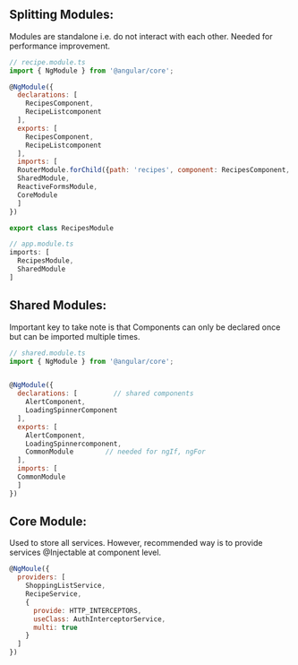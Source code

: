 ## Splitting Modules:
Modules are standalone i.e. do not interact with each other. Needed for performance improvement.
```javascript
// recipe.module.ts
import { NgModule } from '@angular/core';

@NgModule({
  declarations: [
    RecipesComponent,
    RecipeListcomponent
  ],
  exports: [
    RecipesComponent,
    RecipeListcomponent
  ], 
  imports: [
  RouterModule.forChild({path: 'recipes', component: RecipesComponent, canActivate: [AuthGuard}),
  SharedModule,
  ReactiveFormsModule,
  CoreModule
  ]
})

export class RecipesModule

// app.module.ts
imports: [
  RecipesModule,
  SharedModule
]
```
## Shared Modules:
Important key to take note is that Components can only be declared once but can be imported multiple times.
```javascript
// shared.module.ts
import { NgModule } from '@angular/core';


@NgModule({
  declarations: [         // shared components
    AlertComponent,
    LoadingSpinnerComponent
  ],
  exports: [
    AlertComponent,
    LoadingSpinnercomponent,
    CommonModule        // needed for ngIf, ngFor
  ], 
  imports: [
  CommonModule
  ]
})
```
## Core Module:
Used to store all services. However, recommended way is to provide services @Injectable at component level.
```javascript
@NgMoule({
  providers: [
    ShoppingListService,
    RecipeService,
    {
      provide: HTTP_INTERCEPTORS,
      useClass: AuthInterceptorService,
      multi: true
    }
  ]
})
```
